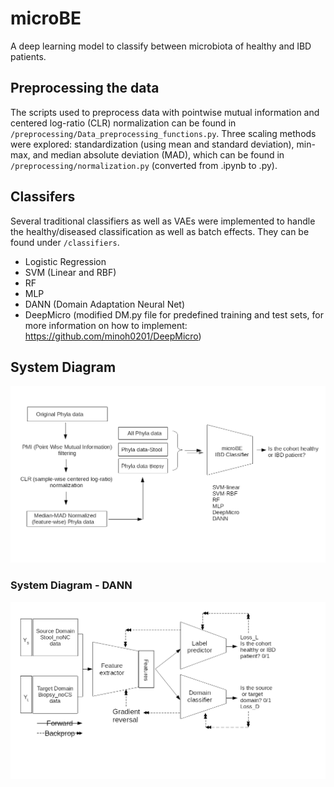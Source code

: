 # microBE
A deep learning model to classify between microbiota of healthy and IBD patients.

## Preprocessing the data
The scripts used to preprocess data with pointwise mutual information and centered log-ratio (CLR) normalization can be found in `/preprocessing/Data_preprocessing_functions.py`. Three scaling methods were explored: standardization (using mean and standard deviation), min-max, and median absolute deviation (MAD), which can be found in `/preprocessing/normalization.py` (converted from .ipynb to .py).
## Classifers

Several traditional classifiers as well as VAEs were implemented to handle the healthy/diseased classification as well as batch effects. They can be found under `/classifiers`.

- Logistic Regression
- SVM (Linear and RBF)
- RF
- MLP
- DANN (Domain Adaptation Neural Net)
- DeepMicro (modified DM.py file for predefined training and test sets, for more information on how to implement: https://github.com/minoh0201/DeepMicro)


## System Diagram
<p align="center">
  <img src="/assets/overall_data_pipeline.png" width="600" title="microBE System Diagram">
</p>

### System Diagram - DANN
<p align="center">
  <img src="/assets/DANN_diagram.png" width="600" title="microBE System Classifier">
</p>

